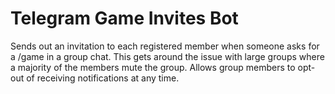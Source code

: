 # Telegram Game Invites Bot

Sends out an invitation to each registered member when someone asks for a /game in a group chat. This gets around the issue with large groups where a majority of the members mute the group.
Allows group members to opt-out of receiving notifications at any time.